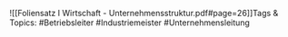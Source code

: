 
![[Foliensatz I Wirtschaft - Unternehmensstruktur.pdf#page=26]]Tags & Topics:
   #Betriebsleiter
   #Industriemeister
   #Unternehmensleitung